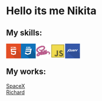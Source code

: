 # Hello its me Nikita

## My skills:

<img align="left" src="img/html-icon.svg" width="40" title="hover text">
<img align="left"src="img/css-icon.svg" width="40" title="hover text">
<img align="left" src="img/sass-icon.svg" width="40" title="hover text">
<img align="left" src="img/js-icon.svg" width="40" title="hover text">
<img align="left" src="img/jquery-icon.svg" width="40" title="hover text">

<br />
<br />

## My works:

[SpaceX](https://talashov.github.io/spacex/) <br />
[Richard](https://talashov.github.io/richard/) <br />

